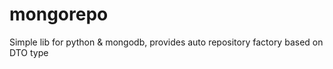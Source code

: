 # mongorepo
Simple lib for python &amp; mongodb, provides auto repository factory based on DTO type
